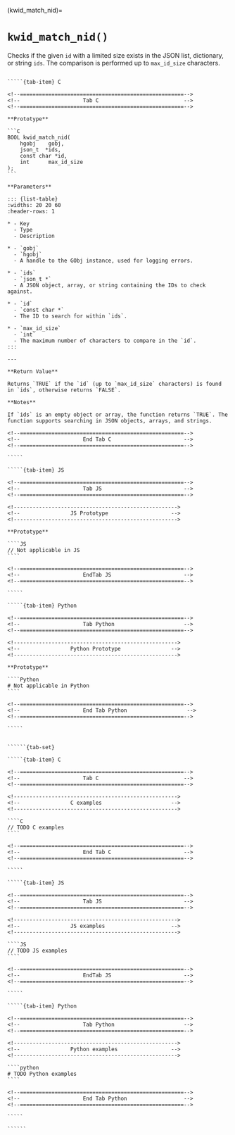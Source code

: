 <!-- ============================================================== -->
(kwid_match_nid)=
# `kwid_match_nid()`
<!-- ============================================================== -->

Checks if the given `id` with a limited size exists in the JSON list, dictionary, or string `ids`. The comparison is performed up to `max_id_size` characters.

<!------------------------------------------------------------>
<!--                    Prototypes                          -->
<!------------------------------------------------------------>

``````{tab-set}

`````{tab-item} C

<!--====================================================-->
<!--                    Tab C                           -->
<!--====================================================-->

**Prototype**

```C
BOOL kwid_match_nid(
    hgobj    gobj,
    json_t  *ids,
    const char *id,
    int      max_id_size
);
```

**Parameters**

::: {list-table}
:widths: 20 20 60
:header-rows: 1

* - Key
  - Type
  - Description

* - `gobj`
  - `hgobj`
  - A handle to the GObj instance, used for logging errors.

* - `ids`
  - `json_t *`
  - A JSON object, array, or string containing the IDs to check against.

* - `id`
  - `const char *`
  - The ID to search for within `ids`.

* - `max_id_size`
  - `int`
  - The maximum number of characters to compare in the `id`.
:::

---

**Return Value**

Returns `TRUE` if the `id` (up to `max_id_size` characters) is found in `ids`, otherwise returns `FALSE`.

**Notes**

If `ids` is an empty object or array, the function returns `TRUE`. The function supports searching in JSON objects, arrays, and strings.

<!--====================================================-->
<!--                    End Tab C                       -->
<!--====================================================-->

`````

`````{tab-item} JS

<!--====================================================-->
<!--                    Tab JS                          -->
<!--====================================================-->

<!---------------------------------------------------->
<!--                JS Prototype                    -->
<!---------------------------------------------------->

**Prototype**

````JS
// Not applicable in JS
````

<!--====================================================-->
<!--                    EndTab JS                       -->
<!--====================================================-->

`````

`````{tab-item} Python

<!--====================================================-->
<!--                    Tab Python                      -->
<!--====================================================-->

<!---------------------------------------------------->
<!--                Python Prototype                -->
<!---------------------------------------------------->

**Prototype**

````Python
# Not applicable in Python
````

<!--====================================================-->
<!--                    End Tab Python                   -->
<!--====================================================-->

`````

``````

<!------------------------------------------------------------>
<!--                    Examples                            -->
<!------------------------------------------------------------>

```````{dropdown} Examples

``````{tab-set}

`````{tab-item} C

<!--====================================================-->
<!--                    Tab C                           -->
<!--====================================================-->

<!---------------------------------------------------->
<!--                C examples                      -->
<!---------------------------------------------------->

````C
// TODO C examples
````

<!--====================================================-->
<!--                    End Tab C                       -->
<!--====================================================-->

`````

`````{tab-item} JS

<!--====================================================-->
<!--                    Tab JS                          -->
<!--====================================================-->

<!---------------------------------------------------->
<!--                JS examples                     -->
<!---------------------------------------------------->

````JS
// TODO JS examples
````

<!--====================================================-->
<!--                    EndTab JS                       -->
<!--====================================================-->

`````

`````{tab-item} Python

<!--====================================================-->
<!--                    Tab Python                      -->
<!--====================================================-->

<!---------------------------------------------------->
<!--                Python examples                 -->
<!---------------------------------------------------->

````python
# TODO Python examples
````

<!--====================================================-->
<!--                    End Tab Python                  -->
<!--====================================================-->

`````

``````

```````

